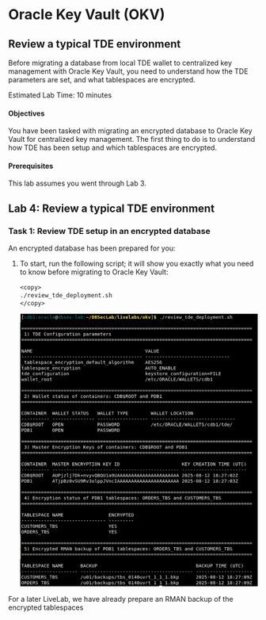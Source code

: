 # Oracle Key Vault (OKV)

## Review a typical TDE environment
Before migrating a database from local TDE wallet to centralized key management with Oracle Key Vault, you need to understand how the TDE parameters are set, and what tablespaces are encrypted.

Estimated Lab Time: 10 minutes

#### Objectives
You have been tasked with migrating an encrypted database to Oracle Key Vault for centralized key management. The first thing to do is to understand how TDE has been setup and which tablespaces are encrypted.

#### Prerequisites
This lab assumes you went through Lab 3. 

## Lab 4: Review a typical TDE environment
### Task 1: Review TDE setup in an encrypted database

An encrypted database has been prepared for you:

1. To start, run the following script; it will show you exactly what you need to know before migrating to Oracle Key Vault:

    ````
    <copy>
    ./review_tde_deployment.sh
    </copy>
    ````

    ![Key Vault](./images/OKV-LL4_001.png "Display the parameters that define how TDE is setup in your database:")

For a later LiveLab, we have already prepare an RMAN backup of the encrypted tablespaces